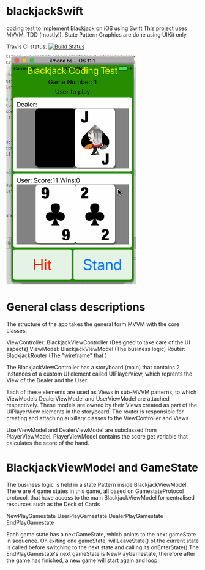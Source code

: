 # blackjackSwift
coding test to implement Blackjack on iOS using Swift
This project uses MVVM, TDD (mostly!), State Pattern
Graphics are done using UIKit only

Travis CI status: [![Build Status](https://travis-ci.org/martinogg/blackjackSwift.svg?branch=master)](https://travis-ci.org/martinogg/blackjackSwift)

![alt text](https://github.com/martinogg/blackjackSwift/blob/master/20180318-1.gif "Logo Title Text 1")

# General class descriptions

The structure of the app takes the general form MVVM with the core classes.

ViewController: BlackjackViewController (Designed to take care of the UI aspects)
ViewModel: BlackjackViewModel (The business logic)
Router: BlackjackRouter (The "wireframe" that )


The BlackjackViewController has a storyboard (main) that contains 2 instances of a custom UI element called UIPlayerView, which reprents the View of the Dealer and the User.

Each of these elements are used as Views in sub-MVVM patterns, to which ViewModels DealerViewModel and UserViewModel are attached respectively. These models are owned by their Views created as part of the UIPlayerView elements in the storyboard. The router is responsible for creating and attaching auxillary classes to the ViewController and Views

UserViewModel and DealerViewModel are subclassed from PlayerViewModel.
PlayerViewModel contains the score get variable that calculates the score of the hand.


# BlackjackViewModel and GameState
The business logic is held in a state Pattern inside BlackjackViewModel.
There are 4 game states in this game, all based on GamestateProtocol protocol, that have access to the main BlackjackViewModel for centralised resources such as the Deck of Cards

NewPlayGamestate
UserPlayGamestate
DealerPlayGamestate
EndPlayGamestate

Each game state has a nextGameState, which points to the next gameState in sequence.
On exiting one gameState, willLeaveState() of the current state is called before switching to the next state and calling its onEnterState()
The EndPlayGamestate's next gameState is NewPlayGamestate, therefore after the game has finished, a new game will start again and loop



